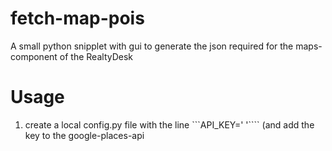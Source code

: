 # fetch-map-pois

A small python snipplet with gui to generate the json required for the maps-component of the RealtyDesk

# Usage
1. create a local config.py file with the line ```API_KEY=' '```` (and add the key to the google-places-api
